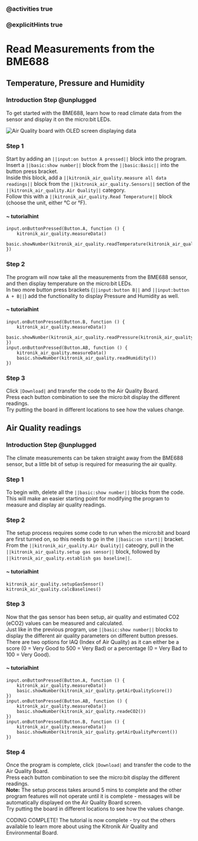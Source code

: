 ### @activities true
### @explicitHints true

# Read Measurements from the BME688

## Temperature, Pressure and Humidity
### Introduction Step @unplugged
To get started with the BME688, learn how to read climate data from the sensor and display it on the micro:bit LEDs.  

![Air Quality board with OLED screen displaying data](https://KitronikLtd.github.io/pxt-kitronik-air-quality/assets/air-quality-board.jpg)

### Step 1
Start by adding an ``||input:on button A pressed||`` block into the program.  
Insert a ``||basic:show number||`` block from the ``||basic:Basic||`` into the button press bracket.  
Inside this block, add a ``||kitronik_air_quality.measure all data readings||`` block from the ``||kitronik_air_quality.Sensors||`` section of the ``||kitronik_air_quality.Air Quality||`` category.  
Follow this with a ``||kitronik_air_quality.Read Temperature||`` block (choose the unit, either °C or °F).  

#### ~ tutorialhint
```blocks
input.onButtonPressed(Button.A, function () {
    kitronik_air_quality.measureData()
    basic.showNumber(kitronik_air_quality.readTemperature(kitronik_air_quality.TemperatureUnitList.C))
})
```

### Step 2
The program will now take all the measurements from the BME688 sensor, and then display temperature on the micro:bit LEDs.  
In two more button press brackets (``||input:button B||`` and ``||input:button A + B||``) add the functionality to display Pressure and Humidity as well.  

#### ~ tutorialhint
```blocks
input.onButtonPressed(Button.B, function () {
    kitronik_air_quality.measureData()
    basic.showNumber(kitronik_air_quality.readPressure(kitronik_air_quality.PressureUnitList.Pa))
})
input.onButtonPressed(Button.AB, function () {
    kitronik_air_quality.measureData()
    basic.showNumber(kitronik_air_quality.readHumidity())
})
```

### Step 3
Click ``|Download|`` and transfer the code to the Air Quality Board.  
Press each button combination to see the micro:bit display the different readings.  
Try putting the board in different locations to see how the values change.  

## Air Quality readings
### Introduction Step @unplugged
The climate measurements can be taken straight away from the BME688 sensor, but a little bit of setup is required for measuring the air quality.  

### Step 1
To begin with, delete all the ``||basic:show number||`` blocks from the code.  
This will make an easier starting point for modifying the program to measure and display air quality readings.  

### Step 2
The setup process requires some code to run when the micro:bit and board are first turned on, so this needs to go in the ``||basic:on start||`` bracket.  
From the ``||kitronik_air_quality.Air Quality||`` cateogry, pull in the ``||kitronik_air_quality.setup gas sensor||`` block, followed by ``||kitronik_air_quality.establish gas baseline||``.  

#### ~ tutorialhint
```blocks
kitronik_air_quality.setupGasSensor()
kitronik_air_quality.calcBaselines()
```

### Step 3
Now that the gas sensor has been setup, air quality and estimated CO2 (eCO2) values can be measured and calculated.  
Just like in the previous program, use ``||basic:show number||`` blocks to display the different air quality parameters on different button presses.  
There are two options for IAQ (Index of Air Quality) as it can either be a score (0 = Very Good to 500 = Very Bad) or a percentage (0 = Very Bad to 100 = Very Good).  

#### ~ tutorialhint
```blocks
input.onButtonPressed(Button.A, function () {
    kitronik_air_quality.measureData()
    basic.showNumber(kitronik_air_quality.getAirQualityScore())
})
input.onButtonPressed(Button.AB, function () {
    kitronik_air_quality.measureData()
    basic.showNumber(kitronik_air_quality.readeCO2())
})
input.onButtonPressed(Button.B, function () {
    kitronik_air_quality.measureData()
    basic.showNumber(kitronik_air_quality.getAirQualityPercent())
})
```

### Step 4
Once the program is complete, click ``|Download|`` and transfer the code to the Air Quality Board.  
Press each button combination to see the micro:bit display the different readings.  
**Note:** The setup process takes around 5 mins to complete and the other program features will not operate until it is complete - messages will be automatically displayed on the Air Quality Board screen.  
Try putting the board in different locations to see how the values change.  
  
CODING COMPLETE! The tutorial is now complete - try out the others available to learn more about using the Kitronik Air Quality and Environmental Board.
